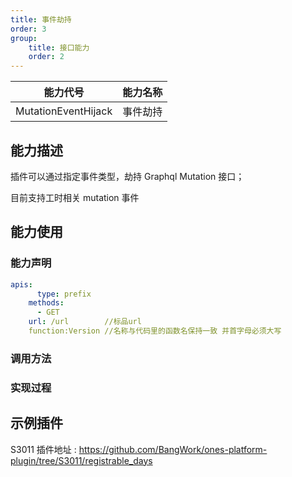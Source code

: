 ```yaml
---
title: 事件劫持
order: 3
group:
    title: 接口能力
    order: 2
---
```


| 能力代号            | 能力名称 |
| ------------------- | -------- |
| MutationEventHijack | 事件劫持 |


## 能力描述

插件可以通过指定事件类型，劫持 Graphql Mutation 接口；

目前支持工时相关 mutation 事件



## 能力使用

### 能力声明

```yaml
apis:
	  type: prefix
    methods:
      - GET
    url: /url        //标品url
    function:Version //名称与代码里的函数名保持一致 并首字母必须大写
```

### 调用方法




### 实现过程



## 示例插件

S3011 插件地址 : https://github.com/BangWork/ones-platform-plugin/tree/S3011/registrable_days